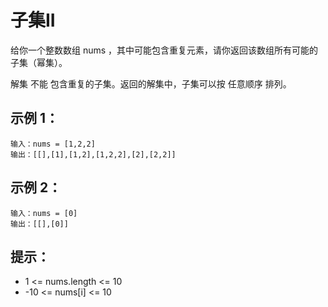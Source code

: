 # 子集II

给你一个整数数组 nums ，其中可能包含重复元素，请你返回该数组所有可能的子集（幂集）。

解集 不能 包含重复的子集。返回的解集中，子集可以按 任意顺序 排列。

## 示例 1：
```
输入：nums = [1,2,2]
输出：[[],[1],[1,2],[1,2,2],[2],[2,2]]
```

## 示例 2：
```
输入：nums = [0]
输出：[[],[0]]
```

## 提示：
- 1 <= nums.length <= 10
- -10 <= nums[i] <= 10
